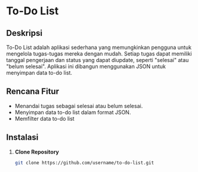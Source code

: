 # To-Do List

## Deskripsi
To-Do List adalah aplikasi sederhana yang memungkinkan pengguna untuk mengelola tugas-tugas mereka dengan mudah. Setiap tugas dapat memiliki tanggal pengerjaan dan status yang dapat diupdate, seperti "selesai" atau "belum selesai". Aplikasi ini dibangun menggunakan JSON untuk menyimpan data to-do list.

## Rencana Fitur
- Menandai tugas sebagai selesai atau belum selesai.
- Menyimpan data to-do list dalam format JSON.
- Memfilter data to-do list

## Instalasi

1. **Clone Repository**
   ```bash
   git clone https://github.com/username/to-do-list.git
